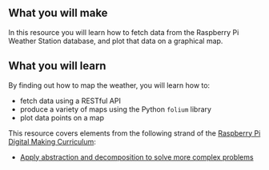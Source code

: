 ## What you will make
In this resource you will learn how to fetch data from the Raspberry Pi Weather Station database, and plot that data on a graphical map.

## What you will learn
By finding out how to map the weather, you will learn how to:

- fetch data using a RESTful API
- produce a variety of maps using the Python `folium` library
- plot data points on a map

This resource covers elements from the following strand of the [Raspberry Pi Digital Making Curriculum](https://www.raspberrypi.org/curriculum/):

- [Apply abstraction and decomposition to solve more complex problems](https://www.raspberrypi.org/curriculum/programming/developer)

